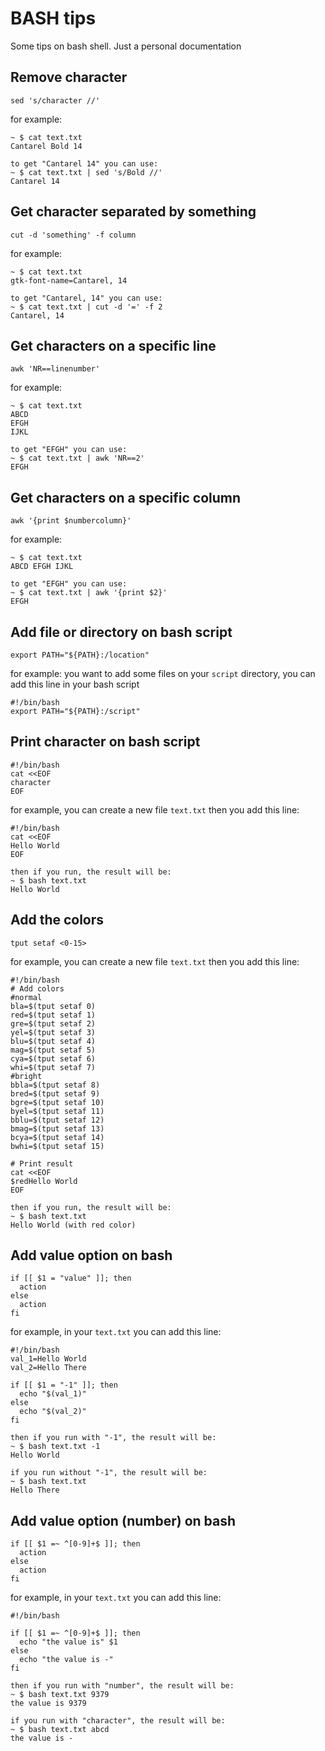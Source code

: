 # BASH tips
Some tips on bash shell. Just a personal documentation

## Remove  character
```
sed 's/character //'
```
for example:
```
~ $ cat text.txt
Cantarel Bold 14

to get "Cantarel 14" you can use:
~ $ cat text.txt | sed 's/Bold //'
Cantarel 14
```

## Get character separated by something
```
cut -d 'something' -f column
```
for example:
```
~ $ cat text.txt
gtk-font-name=Cantarel, 14

to get "Cantarel, 14" you can use:
~ $ cat text.txt | cut -d '=' -f 2
Cantarel, 14
```

## Get characters on a specific line
```
awk 'NR==linenumber'
```
for example:
```
~ $ cat text.txt
ABCD
EFGH
IJKL

to get "EFGH" you can use:
~ $ cat text.txt | awk 'NR==2'
EFGH
```

## Get characters on a specific column
```
awk '{print $numbercolumn}'
```
for example:
```
~ $ cat text.txt
ABCD EFGH IJKL

to get "EFGH" you can use:
~ $ cat text.txt | awk '{print $2}'
EFGH
```

## Add file or directory on bash script
```
export PATH="${PATH}:/location"
```
for example:
you want to add some files on your ```script``` directory, you can add this line in your bash script
```
#!/bin/bash
export PATH="${PATH}:/script"
```

## Print character on bash script
```
#!/bin/bash
cat <<EOF
character
EOF
```
for example, you can create a new file ```text.txt``` then you add this line:
```
#!/bin/bash
cat <<EOF
Hello World
EOF

then if you run, the result will be:
~ $ bash text.txt
Hello World
```

## Add the colors
```
tput setaf <0-15>
```
for example, you can create a new file ```text.txt``` then you add this line:
```
#!/bin/bash
# Add colors
#normal
bla=$(tput setaf 0)
red=$(tput setaf 1)
gre=$(tput setaf 2)
yel=$(tput setaf 3)
blu=$(tput setaf 4)
mag=$(tput setaf 5)
cya=$(tput setaf 6)
whi=$(tput setaf 7)
#bright
bbla=$(tput setaf 8)
bred=$(tput setaf 9)
bgre=$(tput setaf 10)
byel=$(tput setaf 11)
bblu=$(tput setaf 12)
bmag=$(tput setaf 13)
bcya=$(tput setaf 14)
bwhi=$(tput setaf 15)

# Print result
cat <<EOF
$redHello World
EOF

then if you run, the result will be:
~ $ bash text.txt
Hello World (with red color)
```

## Add value option on bash
```
if [[ $1 = "value" ]]; then
  action
else
  action
fi
```
for example, in your ```text.txt``` you can add this line:
```
#!/bin/bash
val_1=Hello World
val_2=Hello There

if [[ $1 = "-1" ]]; then
  echo "$(val_1)"
else
  echo "$(val_2)"
fi

then if you run with "-1", the result will be:
~ $ bash text.txt -1
Hello World

if you run without "-1", the result will be:
~ $ bash text.txt
Hello There
```

## Add value option (number) on bash
```
if [[ $1 =~ ^[0-9]+$ ]]; then
  action
else
  action
fi
```
for example, in your ```text.txt``` you can add this line:
```
#!/bin/bash

if [[ $1 =~ ^[0-9]+$ ]]; then
  echo "the value is" $1
else
  echo "the value is -"  
fi

then if you run with "number", the result will be:
~ $ bash text.txt 9379
the value is 9379

if you run with "character", the result will be:
~ $ bash text.txt abcd
the value is -
```
